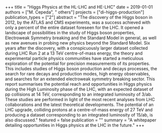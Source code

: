 +++
title = "Higgs Physics at the HL-LHC and HE-LHC"
date = 2019-01-01
authors = ["M. Cepeda", " others"]
projects = ["di-higgs-production"]
publication_types = ["2"]
abstract = "The discovery of the Higgs boson in 2012, by the ATLAS and CMS experiments, was a success achieved with only a percent of the entire dataset foreseen for the LHC. It opened a landscape of possibilities in the study of Higgs boson properties, Electroweak Symmetry breaking and the Standard Model in general, as well as new avenues in probing new physics beyond the Standard Model. Six years after the discovery, with a conspicuously larger dataset collected during LHC Run 2 at a 13 TeV centre-of-mass energy, the theory and experimental particle physics communities have started a meticulous exploration of the potential for precision measurements of its properties. This includes studies of Higgs boson production and decays processes, the search for rare decays and production modes, high energy observables, and searches for an extended electroweak symmetry breaking sector. This report summarises the potential reach and opportunities in Higgs physics during the High Luminosity phase of the LHC, with an expected dataset of pp collisions at 14 TeV, corresponding to an integrated luminosity of 3/ab. These studies are performed in light of the most recent analyses from LHC collaborations and the latest theoretical developments. The potential of an LHC upgrade, colliding protons at a centre-of-mass energy of 27 TeV and producing a dataset corresponding to an integrated luminosity of 15/ab, is also discussed."
featured = false
publication = ""
summary = "A whitepaper detailing opportunities in Higgs physics at the LHC in the future."
+++
